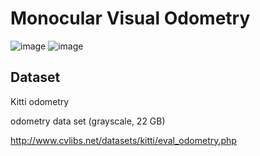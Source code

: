 # Monocular Visual Odometry

![image](https://github.com/ruoyu7/ryl/blob/master/images/5661576982473_.pic.jpg)
![image](https://github.com/ruoyu7/ryl/blob/master/images/system.png)

## Dataset
Kitti odometry

odometry data set (grayscale, 22 GB)

http://www.cvlibs.net/datasets/kitti/eval_odometry.php

